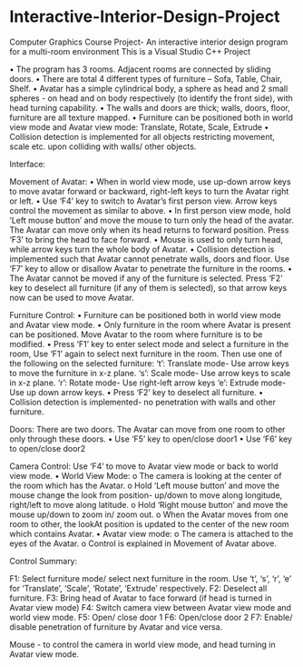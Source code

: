 # Interactive-Interior-Design-Project
Computer Graphics Course Project- An interactive interior design program for a multi-room environment
This is a Visual Studio C++ Project

•	The program has 3 rooms. Adjacent rooms are connected by sliding doors.
•	There are total 4 different types of furniture – Sofa, Table, Chair, Shelf.
•	Avatar has a simple cylindrical body, a sphere as head and 2 small spheres - on head and on body respectively (to identify the front side), with head turning capability.
•	The walls and doors are thick; walls, doors, floor, furniture are all texture mapped. 
•	Furniture can be positioned both in world view mode and Avatar view mode: Translate, Rotate, Scale, Extrude
•	Collision detection is implemented for all objects restricting movement, scale etc. upon colliding with walls/ other objects.

Interface:

Movement of Avatar:
•	When in world view mode, use up-down arrow keys to move avatar forward or backward, right-left keys to turn the Avatar right or left.
•	Use ‘F4’ key to switch to Avatar’s first person view. Arrow keys control the movement as similar to above.
•	In first person view mode, hold ‘Left mouse button’ and move the mouse to turn only the head of the avatar. The Avatar can move only when its head returns to forward position. Press ‘F3’ to bring the head to face forward.
•	Mouse is used to only turn head, while arrow keys turn the whole body of Avatar.
•	Collision detection is implemented such that Avatar cannot penetrate walls, doors and floor. Use ‘F7’ key to allow or disallow Avatar to penetrate the furniture in the rooms.
•	The Avatar cannot be moved if any of the furniture is selected. Press ‘F2’ key to deselect all furniture (if any of them is selected), so that arrow keys now can be used to move Avatar.

Furniture Control:
•	Furniture can be positioned both in world view mode and Avatar view mode.
•	Only furniture in the room where Avatar is present can be positioned. Move Avatar to the room where furniture is to be modified.
•	Press ‘F1’ key to enter select mode and select a furniture in the room, Use ‘F1’ again to select next furniture in the room. Then use one of the following on the selected furniture:
		‘t’: Translate mode- Use arrow keys to move the furniture in x-z plane.
		‘s’: Scale mode- Use arrow keys to scale in x-z plane.
		‘r’: Rotate mode- Use right-left arrow keys
		‘e’: Extrude mode- Use up down arrow keys.
•	Press ‘F2’ key to deselect all furniture.
•	Collision detection is implemented- no penetration with walls and other furniture.


Doors:
There are two doors. The Avatar can move from one room to other only through these doors.
•	Use ‘F5’ key to open/close door1
•	Use ‘F6’ key to open/close door2

Camera Control:
Use ‘F4’ to move to Avatar view mode or back to world view mode.
•	World View Mode:
o	The camera is looking at the center of the room which has the Avatar.
o	Hold ‘Left mouse button’ and move the mouse change the look from position- up/down to move along longitude, right/left to move along latitude.
o	Hold ‘Right mouse button’ and move the mouse up/down to zoom in/ zoom out.
o	When the Avatar moves from one room to other, the lookAt position is updated to the center of the new room which contains Avatar.
•	Avatar view mode:
o	The camera is attached to the eyes of the Avatar.
o	Control is explained in Movement of Avatar above.

Control Summary:

F1: Select furniture mode/ select next furniture in the room. Use ‘t’, ‘s’, ‘r’, ‘e’ for ‘Translate’, ‘Scale’, ‘Rotate’, ‘Extrude’ respectively.
F2: Deselect all furniture.
F3: Bring head of Avatar to face forward (if head is turned in Avatar view mode)
F4: Switch camera view between Avatar view mode and world view mode.
F5: Open/ close door 1
F6: Open/close door 2
F7: Enable/ disable penetration of furniture by Avatar and vice versa.

Mouse - to control the camera in world view mode, and head turning in Avatar view mode.

